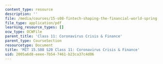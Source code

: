 ```yaml
---
content_type: resource
description: ''
file: /media/courses/15-s08-fintech-shaping-the-financial-world-spring-2020/2005a6d8eeee7b547461b23ca37c4d06_MIT15-S08S20_class11.pdf
file_type: application/pdf
learning_resource_types: []
ocw_type: OCWFile
parent_title: 'Class 11: Coronavirus Crisis & Finance'
parent_type: CourseSection
resourcetype: Document
title: 'MIT 15.S08 S20 Class 11: Coronavirus Crisis & Finance'
uid: 2005a6d8-eeee-7b54-7461-b23ca37c4d06
---
```

